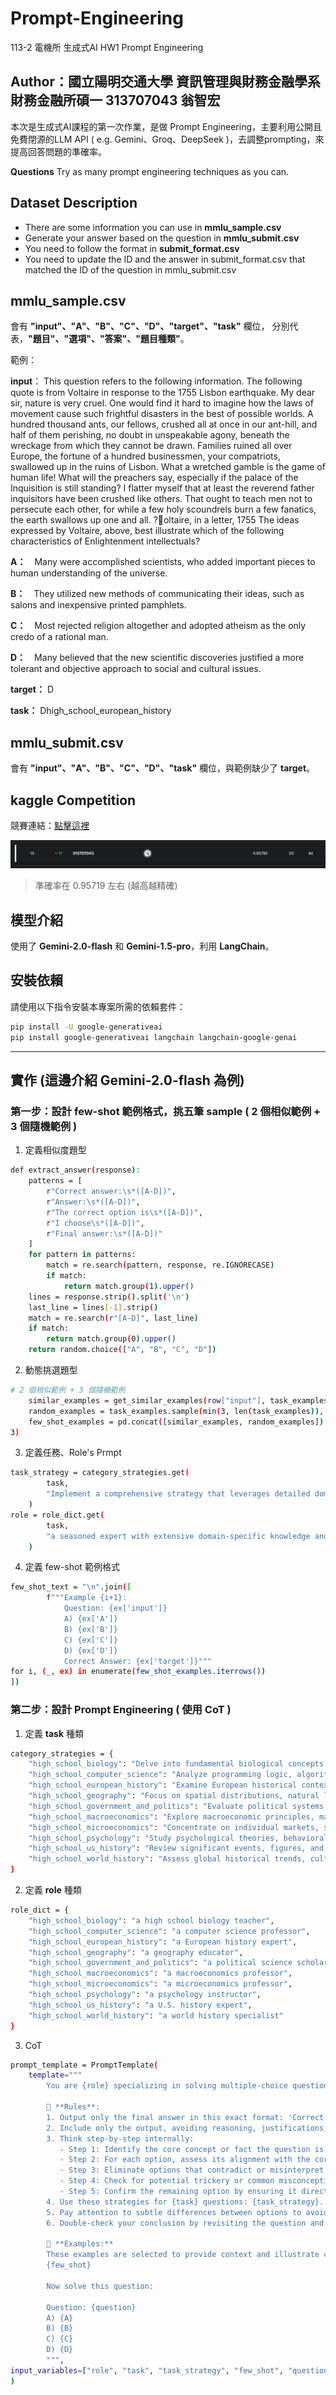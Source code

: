 # Prompt-Engineering
113-2 電機所 生成式AI HW1 Prompt Engineering

## Author：國立陽明交通大學 資訊管理與財務金融學系財務金融所碩一 313707043 翁智宏

本次是生成式AI課程的第一次作業，是做 Prompt Engineering，主要利用公開且免費閉源的LLM API ( e.g. Gemini、Groq、DeepSeek )，去調整prompting，來提高回答問題的準確率。

**Questions**
Try as many prompt engineering techniques as you can.

## Dataset Description
- There are some information you can use in **mmlu_sample.csv**
- Generate your answer based on the question in **mmlu_submit.csv**
- You need to follow the format in **submit_format.csv**
- You need to update the ID and the answer in submit_format.csv that matched the ID of the question in mmlu_submit.csv

**mmlu_sample.csv**
---
會有 **"input"、"A"、"B"、"C"、"D"、"target"、"task"** 欄位，
分別代表，**"題目"、"選項"、"答案"、"題目種類"**。

範例：

**input**：
This question refers to the following information.
The following quote is from Voltaire in response to the 1755 Lisbon earthquake.
My dear sir, nature is very cruel. One would find it hard to imagine how the laws of movement cause such frightful disasters in the best of possible worlds. A hundred thousand ants, our fellows, crushed all at once in our ant-hill, and half of them perishing, no doubt in unspeakable agony, beneath the wreckage from which they cannot be drawn. Families ruined all over Europe, the fortune of a hundred businessmen, your compatriots, swallowed up in the ruins of Lisbon. What a wretched gamble is the game of human life! What will the preachers say, especially if the palace of the Inquisition is still standing? I flatter myself that at least the reverend father inquisitors have been crushed like others. That ought to teach men not to persecute each other, for while a few holy scoundrels burn a few fanatics, the earth swallows up one and all.
?oltaire, in a letter, 1755
The ideas expressed by Voltaire, above, best illustrate which of the following characteristics of Enlightenment intellectuals?

**A：**　Many were accomplished scientists, who added important pieces to human understanding of the universe.	

**B：**　They utilized new methods of communicating their ideas, such as salons and inexpensive printed pamphlets.	

**C：**　Most rejected religion altogether and adopted atheism as the only credo of a rational man.	

**D：**　Many believed that the new scientific discoveries justified a more tolerant and objective approach to social and cultural issues.	

**target：** D

**task：** Dhigh_school_european_history		

**mmlu_submit.csv**
---
會有 **"input"、"A"、"B"、"C"、"D"、"task"** 欄位，與範例缺少了 **target**。

**kaggle Competition**
---
競賽連結：[點擊這裡](https://www.kaggle.com/competitions/hw-1-prompt-engineering/overview) 

![最終成績](最終排名.png)

> 準確率在 0.95719 左右 (越高越精確)

## 模型介紹
使用了 **Gemini-2.0-flash** 和 **Gemini-1.5-pro**，利用 **LangChain**。

## 安裝依賴
請使用以下指令安裝本專案所需的依賴套件：
```bash
pip install -U google-generativeai
pip install google-generativeai langchain langchain-google-genai
```
---

## 實作 (這邊介紹 Gemini-2.0-flash 為例)
### 第一步：設計 few-shot 範例格式，挑五筆 sample ( 2 個相似範例 + 3 個隨機範例 )
1) 定義相似度題型
```bash
def extract_answer(response):
    patterns = [
        r"Correct answer:\s*([A-D])",
        r"Answer:\s*([A-D])",
        r"The correct option is\s*([A-D])",
        r"I choose\s*([A-D])",
        r"Final answer:\s*([A-D])"
    ]
    for pattern in patterns:
        match = re.search(pattern, response, re.IGNORECASE)
        if match:
            return match.group(1).upper()
    lines = response.strip().split('\n')
    last_line = lines[-1].strip()
    match = re.search(r"[A-D]", last_line)
    if match:
        return match.group(0).upper()
    return random.choice(["A", "B", "C", "D"])
```

2) 動態挑選題型
```bash
# 2 個相似範例 + 3 個隨機範例
    similar_examples = get_similar_examples(row["input"], task_examples, 2)
    random_examples = task_examples.sample(min(3, len(task_examples)), random_state=42)
    few_shot_examples = pd.concat([similar_examples, random_examples]).drop_duplicates()
3)
```

3) 定義任務、Role's Prmpt
```bash
task_strategy = category_strategies.get(
        task,
        "Implement a comprehensive strategy that leverages detailed domain expertise and rigorous logical reasoning."
    )
role = role_dict.get(
        task,
        "a seasoned expert with extensive domain-specific knowledge and analytical skills"
    )
```

4) 定義 few-shot 範例格式
```bash
few_shot_text = "\n".join([
        f"""Example {i+1}:
            Question: {ex['input']}
            A) {ex['A']}
            B) {ex['B']}
            C) {ex['C']}
            D) {ex['D']}
            Correct Answer: {ex['target']}"""
for i, (_, ex) in enumerate(few_shot_examples.iterrows())
])
```

### 第二步：設計 Prompt Engineering ( 使用 CoT )
1) 定義 **task** 種類
```bash
category_strategies = {
    "high_school_biology": "Delve into fundamental biological concepts, technical terminology, and biological processes.",
    "high_school_computer_science": "Analyze programming logic, algorithms, and principles of software design.",
    "high_school_european_history": "Examine European historical contexts, key events, and their cause-effect relationships.",
    "high_school_geography": "Focus on spatial distributions, natural landforms, and human-environment interactions.",
    "high_school_government_and_politics": "Evaluate political systems, governmental operations, and core political theories.",
    "high_school_macroeconomics": "Explore macroeconomic principles, market dynamics, and the impact of policies.",
    "high_school_microeconomics": "Concentrate on individual markets, supply-demand interactions, and consumer behavior.",
    "high_school_psychology": "Study psychological theories, behavioral patterns, and cognitive processes.",
    "high_school_us_history": "Review significant events, figures, and developmental trends in U.S. history.",
    "high_school_world_history": "Assess global historical trends, cultural exchanges, and international influences."
}
```

2) 定義 **role** 種類
```bash
role_dict = {
    "high_school_biology": "a high school biology teacher",
    "high_school_computer_science": "a computer science professor",
    "high_school_european_history": "a European history expert",
    "high_school_geography": "a geography educator",
    "high_school_government_and_politics": "a political science scholar",
    "high_school_macroeconomics": "a macroeconomics professor",
    "high_school_microeconomics": "a microeconomics professor",
    "high_school_psychology": "a psychology instructor",
    "high_school_us_history": "a U.S. history expert",
    "high_school_world_history": "a world history specialist"
}
```
3) CoT
```bash
prompt_template = PromptTemplate(
    template="""
        You are {role} specializing in solving multiple-choice questions with high accuracy. The current question is from {task}.
        
        🔹 **Rules**:
        1. Output only the final answer in this exact format: 'Correct answer: X' (where X is A, B, C, or D).
        2. Include only the output, avoiding reasoning, justifications, or additional text.
        3. Think step-by-step internally:
           - Step 1: Identify the core concept or fact the question is testing.
           - Step 2: For each option, assess its alignment with the core concept.
           - Step 3: Eliminate options that contradict or misinterpret the concept, considering why they might be incorrect.
           - Step 4: Check for potential trickery or common misconceptions in the options.
           - Step 5: Confirm the remaining option by ensuring it directly answers the question.
        4. Use these strategies for {task} questions: {task_strategy}.
        5. Pay attention to subtle differences between options to avoid falling for distractors.
        6. Double-check your conclusion by revisiting the question and options to ensure accuracy.

        📌 **Examples:**
        These examples are selected to provide context and illustrate common patterns in {task} questions:
        {few_shot}

        Now solve this question:
        
        Question: {question}
        A) {A}
        B) {B}
        C) {C}
        D) {D}
        """,
input_variables=["role", "task", "task_strategy", "few_shot", "question", "A", "B", "C", "D"]
)
```
   
